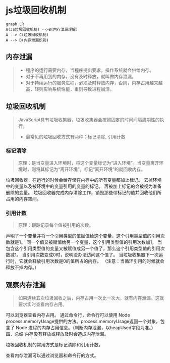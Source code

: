 # js垃圾回收机制

```mermaid
graph LR
A(JS垃圾回收机制) -->B(内存泄漏理解)
A --> C(垃圾回收机制)
A --> D(内存泄漏识别)
```

## 内存泄漏

> - 程序的运行需要内存，当程序提出要求，操作系统就会供给内存。
> - 对于不再用到的内存，没有及时释放，就叫做内存泄漏。
> - 对于持续运行的服务进程，必须及时释放内存，否则，内存占用越来越高，轻则影响系统性能，重则导致进程崩溃。

## 垃圾回收机制

> JavaScript具有垃圾收集器，垃圾收集器会按照固定的时间间隔周期性的执行。
>
> - 最常见的垃圾回收方式有两种：标记清除, 引用计数

### 标记清除

> 原理：是当变量进入环境时，将这个变量标记为“进入环境”。当变量离开环境时，则将其标记为“离开环境”。标记“离开环境”的就回收内存。

垃圾回收器，在运行的时候会给存储在内存中的所有变量都加上标记。
去掉环境中的变量以及被环境中的变量引用的变量的标记。
再被加上标记的会被视为准备删除的变量。
垃圾回收器完成内存清除工作，销毁那些带标记的值并回收他们所占用的内存空间。

### 引用计数

> 原理：跟踪记录每个值被引用的次数。

声明了一个变量并将一个引用类型的值赋值给这个变量，这个引用类型值的引用次数就是1。
同一个值又被赋值给另一个变量，这个引用类型值的引用次数加1。
当包含这个引用类型值的变量又被赋值成另一个值了，那么这个引用类型值的引用次数减1。
当引用次数变成0时，说明没办法访问这个值了。
当垃圾收集器下一次运行时，它就会释放引用次数是0的值所占的内存。
（注意：当循环引用的时候就会释放不掉内存。）

## 观察内存泄漏

> 如果连续五次垃圾回收之后，内存占用一次比一次大，就有内存泄漏。这就要求实时查看内存占用。

可以浏览器查看内存占用。
通过命令行，命令行可以使用 Node process.memoryUsage提供的方法。process.memoryUsage返回一个对象，包含了 Node 进程的内存占用信息。（判断内存泄漏，以heapUsed字段为准。）
四、总结
内存没有释放或释放及时会造成内存泄漏。

垃圾回收机制的常用方式是标记清除和引用计数。

查看内存泄漏可以通过浏览器和命令行的方式。
